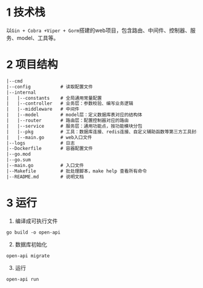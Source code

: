 # 1 技术栈
以`Gin + Cobra +Viper + Gorm`搭建的web项目，包含路由、中间件、控制器、服务、model、工具等。

# 2 项目结构
```txt
|--cmd
|--config           # 读取配置文件
|--internal
|   |--constants    # 全局通用常量配置
|   |--controller   # 业务层：参数校验、编写业务逻辑
|   |--middleware   # 中间件
|   |--model        # model层：定义数据库表对应的结构体
|   |--router       # 路由层：配置控制器对应的路由
|   |--service      # 服务层：通用功能点，按功能模块分包
|   |--pkg          # 工具：数据库连接、redis连接、自定义辅助函数等第三方工具封装
|   |--main.go      # web入口文件
|--logs             # 日志
|--Dockerfile       # 容器配置文件
|--go.mod
|--go.sum
|--main.go          # 入口文件
|--Makefile         # 批处理脚本，make help 查看所有命令
|--README.md        # 说明文档
```

# 3 运行
1. 编译成可执行文件
```golang
go build -o open-api
```
2. 数据库初始化
```
open-api migrate
```
3. 运行
```
open-api run
```

